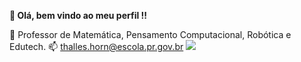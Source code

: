 **👋 Olá, bem vindo ao meu perfil !!**

🧮 Professor de Matemática, Pensamento Computacional, Robótica e Edutech.
📫 thalles.horn@escola.pr.gov.br
![](https://media.tenor.com/916eF2xecQ8AAAAd/tbbt-sheldon-cooper.gif)
